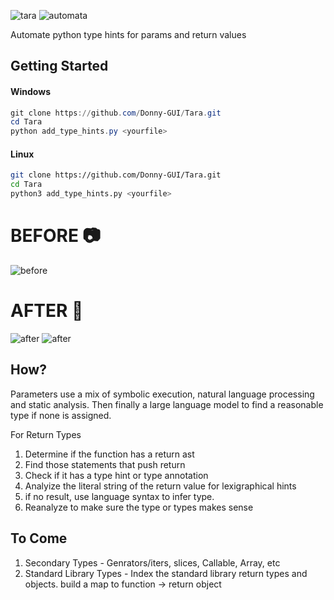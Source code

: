 ![tara](https://github.com/Donny-GUI/Tara/assets/108424001/709a3cd6-cbcf-4ea1-a2f2-74dd840744c9)
![automata](https://github.com/Donny-GUI/Tara/assets/108424001/d29a8073-6e9f-4aee-863e-99c8602fe44a)

Automate python type hints for params and return values

## Getting Started

#### Windows
```Powershell
git clone https://github.com/Donny-GUI/Tara.git
cd Tara
python add_type_hints.py <yourfile>
```

#### Linux
```Bash
git clone https://github.com/Donny-GUI/Tara.git
cd Tara
python3 add_type_hints.py <yourfile>
```


# BEFORE 📷
![before](https://github.com/Donny-GUI/variable_type_hint_writer/assets/108424001/de9d19c6-e5b5-4b6f-9917-d930860a9052)

# AFTER 📸
![after](https://github.com/Donny-GUI/variable_type_hint_writer/assets/108424001/5207c1e5-3114-4d5f-99e3-239cbe091b36)
![after](https://github.com/Donny-GUI/variable_type_hint_writer/assets/108424001/dc97553a-e715-44cf-a013-1c6b44501535)



## How?
Parameters use a mix of symbolic execution, natural language processing and static analysis. Then finally a large language model to find a reasonable type if none is assigned.

For Return Types
1. Determine if the function has a return ast
2. Find those statements that push return
3. Check if it has a type hint or type annotation
4. Analyize the literal string of the return value for lexigraphical hints
5. if no result, use language syntax to infer type.
6. Reanalyze to make sure the type or types makes sense

## To Come 
1. Secondary Types - Genrators/iters, slices, Callable, Array, etc
2. Standard Library Types - Index the standard library return types and objects. build a map to function -> return object

